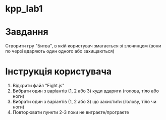 # kpp_lab1

# Завдання
Створити гру "Битва", в якій користувач змагається зі злочинцем (вони по черзі вдаряють один одного або захищаються)

# Інструкція користувача
1. Відкрити файл "Fight.js"
2. Вибрати один з варіантів (1, 2 або 3) куди вдарити (голова, тіло або ноги)
3. Вибрати один з варіантів (1, 2 або 3) що захистити (голову, тіло чи ноги)
4. Повторювати пункти 2-3 поки не виграєте/програєте
